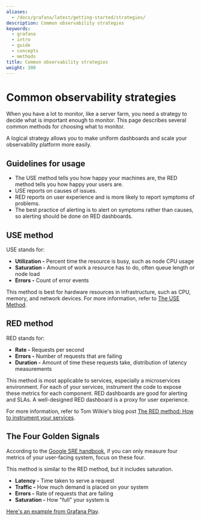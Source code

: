 ```yaml
---
aliases:
  - /docs/grafana/latest/getting-started/strategies/
description: Common observability strategies
keywords:
  - grafana
  - intro
  - guide
  - concepts
  - methods
title: Common observability strategies
weight: 300
---
```


# Common observability strategies

When you have a lot to monitor, like a server farm, you need a strategy to decide what is important enough to monitor. This page describes several common methods for choosing what to monitor.

A logical strategy allows you to make uniform dashboards and scale your observability platform more easily.

## Guidelines for usage

- The USE method tells you how happy your machines are, the RED method tells you how happy your users are.
- USE reports on causes of issues.
- RED reports on user experience and is more likely to report symptoms of problems.
- The best practice of alerting is to alert on symptoms rather than causes, so alerting should be done on RED dashboards.

## USE method

USE stands for:

- **Utilization -** Percent time the resource is busy, such as node CPU usage
- **Saturation -** Amount of work a resource has to do, often queue length or node load
- **Errors -** Count of error events

This method is best for hardware resources in infrastructure, such as CPU, memory, and network devices. For more information, refer to [The USE Method](http://www.brendangregg.com/usemethod.html).

## RED method

RED stands for:

- **Rate -** Requests per second
- **Errors -** Number of requests that are failing
- **Duration -** Amount of time these requests take, distribution of latency measurements

This method is most applicable to services, especially a microservices environment. For each of your services, instrument the code to expose these metrics for each component. RED dashboards are good for alerting and SLAs. A well-designed RED dashboard is a proxy for user experience.

For more information, refer to Tom Wilkie's blog post [The RED method: How to instrument your services](https://grafana.com/blog/2018/08/02/the-red-method-how-to-instrument-your-services).

## The Four Golden Signals

According to the [Google SRE handbook](https://landing.google.com/sre/sre-book/chapters/monitoring-distributed-systems/#xref_monitoring_golden-signals), if you can only measure four metrics of your user-facing system, focus on these four.

This method is similar to the RED method, but it includes saturation.

- **Latency -** Time taken to serve a request
- **Traffic -** How much demand is placed on your system
- **Errors -** Rate of requests that are failing
- **Saturation -** How "full" your system is

[Here's an example from Grafana Play](https://play.grafana.org/d/000000109/the-four-golden-signals?orgId=1).
